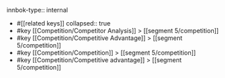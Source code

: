innbok-type:: internal
- #[[related keys]]
collapsed:: true
- #key [[Competition/Competitor Analysis]] > [[segment 5/competition]]
- #key [[Competition/Competitive Advantage]] > [[segment 5/competition]]
- #key [[Competition/Competition]] > [[segment 5/competition]]
- #key [[Competition/Competitive advantage]] > [[segment 5/competition]]





